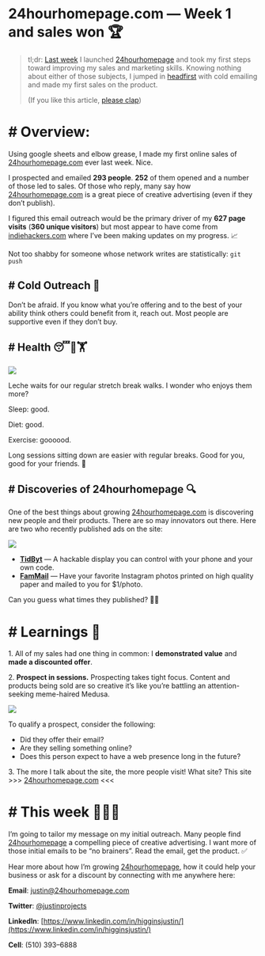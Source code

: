 # 24hourhomepage.com — Week 1 and sales won 🏆

> tl;dr: [Last week](/24hourhomepage-com-an-experiment-in-advertising-sales-and-uncomfortable-work-d4b3864a3fb6) I launched [24hourhomepage](http://24hourhomepage.com/) and took my first steps
> toward improving my sales and marketing skills. Knowing nothing
> about either of those subjects, I jumped in [headfirst](https://www.youtube.com/watch?v=u1DMyS3DtuE) with cold emailing and made my first sales on the product.
>
> (If you like this article, [please clap](https://www.youtube.com/watch?v=DdCYMvaUcrA))

# # Overview:

Using google sheets and elbow grease, I made my first online sales of [24hourhomepage.com](http://24hourhomepage.com/) ever last week. Nice.

I prospected and emailed **293 people**. **252** of them opened and a number of those led to sales. Of those who reply, many say how [24hourhomepage.com](https://24hourhomepage.com) is a great piece of creative advertising (even if they don’t publish).

I figured this email outreach would be the primary driver of my **627 page visits** (**360 unique visitors**) but most appear to have come from [indiehackers.com](https://www.indiehackers.com/higgins) where I’ve been making updates on my progress. 📈

Not too shabby for someone whose network writes are statistically: `git push`

## # Cold Outreach 🥶

Don’t be afraid. If you know what you’re offering and to the best of your ability think others could benefit from it, reach out. Most people are supportive even if they don’t buy.

## # Health 😴🥗🏋️

![](https://miro.medium.com/max/400/1*s-C9ELR20Yw_m9f6kr1G-A.jpeg)

Leche waits for our regular stretch break walks. I wonder who enjoys them more?

Sleep: good.

Diet: good.

Exercise: goooood.

Long sessions sitting down are easier with regular breaks. Good for you, good for your friends. 🐶

## # Discoveries of 24hourhomepage 🔍

One of the best things about growing [24hourhomepage.com](https://24hourhomepage.com) is discovering new people and their products. There are so may innovators out there. Here are two who recently published ads on the site:

![](https://miro.medium.com/max/600/1*EmgXeXdSGnoMBN6RyUo0Tw.gif)

- [**TidByt**](http://tidbyt.com/) — A hackable display you can control with your phone and your own code.
- [**FamMail**](https://fammail.co/) — Have your favorite Instagram photos printed on high quality paper and mailed to you for $1/photo.

Can you guess what times they published? 🤔⏰

# # Learnings 🧠

1\. All of my sales had one thing in common: I **demonstrated value** and **made a discounted offer**.

2\. **Prospect in sessions.** Prospecting takes tight focus. Content and products being sold are so creative it’s like you’re battling an attention-seeking meme-haired Medusa.

![](https://miro.medium.com/max/622/1*RJrXfrqa-Oc6QvrctIhRKg.png)

To qualify a prospect, consider the following:
- Did they offer their email?
- Are they selling something online?
- Does this person expect to have a web presence long in the future?

3\. The more I talk about the site, the more people visit! What site? This site >>> [24hourhomepage.com](https://24hourhomepage.com) <<<

# # This week 👏👏👏

I’m going to tailor my message on my initial outreach. Many people find [24hourhomepage](https://24hourhomepage.com) a compelling piece of creative advertising. I want more of those initial emails to be “no brainers”. Read the email, get the product. ✅

Hear more about how I’m growing [24hourhomepage](https://24hourhomepage.com), how it could help your business or ask for a discount by connecting with me anywhere here:

**Email**: [justin@24hourhomepage.com](mailto:justin@24hourhomepage.com)

**Twitter**: [@justinprojects](http://twitter.com/justinprojects)

**LinkedIn**: [https://www.linkedin.com/in/higginsjustin/](https://www.linkedin.com/in/higginsjustin/)

**Cell**: (510) 393–6888
